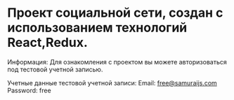 # Проект социальной сети, создан с использованием технологий React,Redux.
Информация: 
Для ознакомления с проектом вы можете авторизоваться под тестовой учетной записью.

Учетные данные тестовой учетной записи:
Email: free@samuraijs.com
Password: free
